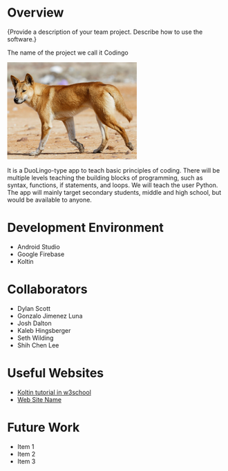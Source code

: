 # Overview

{Provide a description of your team project.  Describe how to use the software.}

The name of the project we call it Codingo

<img src="image.png" alt="image.png" width="300"/>

It is a DuoLingo-type app to teach basic principles of coding. There will be multiple levels teaching the building blocks of programming, such as syntax, functions, if statements, and loops. We will teach the user Python. The app will mainly target secondary students, middle and high school, but would be available to anyone.

# Development Environment

* Android Studio
* Google Firebase
* Koltin

# Collaborators

* Dylan Scott
* Gonzalo Jimenez Luna
* Josh Dalton
* Kaleb Hingsberger
* Seth Wilding
* Shih Chen Lee

# Useful Websites

* [Koltin tutorial in w3school](https://www.w3schools.com/KOTLIN/index.php)
* [Web Site Name](http://url.link.goes.here)

# Future Work

* Item 1
* Item 2
* Item 3
